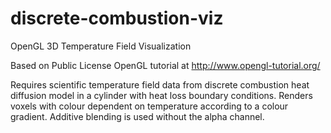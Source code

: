 # discrete-combustion-viz
OpenGL 3D Temperature Field Visualization

Based on Public License OpenGL tutorial at
http://www.opengl-tutorial.org/

Requires scientific temperature field data from discrete combustion heat diffusion model in a cylinder with heat loss boundary conditions.
Renders voxels with colour dependent on temperature according to a colour gradient.
Additive blending is used without the alpha channel.
